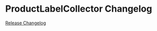 # ProductLabelCollector Changelog

[Release Changelog](https://github.com/spryker/product-label-collector/releases)
